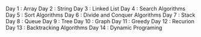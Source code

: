 Day 1 : Array
Day 2 : String
Day 3 : Linked List
Day 4 : Search Algorithms
Day 5 : Sort Algorithms
Day 6 : Divide and Conquer Algorithms
Day 7 : Stack
Day 8 : Queue
Day 9 : Tree
Day 10 : Graph
Day 11 : Greedy
Day 12 : Recurion
Day 13 : Backtracking Algorithms
Day 14 : Dynamic Programing
